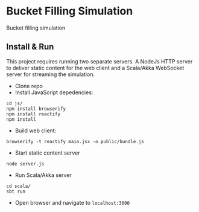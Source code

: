 Bucket Filling Simulation
=========================

Bucket filling simulation

## Install & Run

This project requires running two separate servers. A NodeJs HTTP server to deliver static content for the web client and a Scala/Akka WebSocket server for streaming the simulation.

* Clone repo
* Install JavaScript depedencies:
````
cd js/
npm install browserify
npm install reactify
npm install
````
* Build web client:
````
browserify -t reactify main.jsx -o public/bundle.js
````
* Start static content server
````
node server.js
````
* Run Scala/Akka server
````
cd scala/
sbt run
````
* Open browser and navigate to ``localhost:3000``
